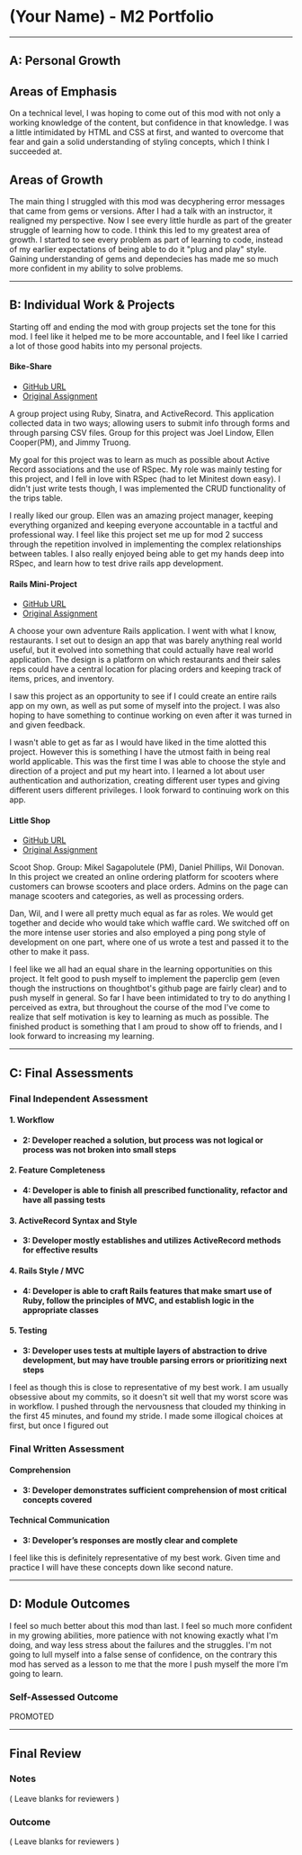 # (Your Name) - M2 Portfolio

-----------------------

## A: Personal Growth

## Areas of Emphasis

On a technical level, I was hoping to come out of this mod with not only a working knowledge of the content, but confidence in that knowledge. I was a little intimidated by HTML and CSS at first, and wanted to overcome that fear and gain a solid understanding of styling concepts, which I think I succeeded at.

## Areas of Growth

The main thing I struggled with this mod was decyphering error messages that came from gems or versions. After I had a talk with an instructor, it realigned my perspective. Now I see every little hurdle as part of the greater struggle of learning how to code. I think this led to my greatest area of growth. I started to see every problem as part of learning to code, instead of my earlier expectations of being able to do it "plug and play" style. Gaining understanding of gems and dependecies has made me so much more confident in my ability to solve problems.

-----------------------

## B: Individual Work & Projects

Starting off and ending the mod with group projects set the tone for this mod. I feel like it helped me to be more accountable, and I feel like I carried a lot of those good habits into my personal projects.

#### Bike-Share

* [GitHub URL](https://github.com/JoelLindow/bike-share)
* [Original Assignment](https://github.com/turingschool/bike-share)

A group project using Ruby, Sinatra, and ActiveRecord. This application collected data in two ways; allowing users to submit info through forms and through parsing CSV files. Group for this project was Joel Lindow, Ellen Cooper(PM), and Jimmy Truong.

My goal for this project was to learn as much as possible about Active Record associations and the use of RSpec. My role was mainly testing for this project, and I fell in love with RSpec (had to let Minitest down easy). I didn't just write tests though, I was implemented the CRUD functionality of the trips table.

I really liked our group. Ellen was an amazing project manager, keeping everything organized and keeping everyone accountable in a tactful and professional way. I feel like this project set me up for mod 2 success through the repetition involved in implementing the complex relationships between tables. I also really enjoyed being able to get my hands deep into RSpec, and learn how to test drive rails app development.

#### Rails Mini-Project

* [GitHub URL](https://github.com/jimszalew/mini-project)
* [Original Assignment](http://backend.turing.io/module2/projects/mini-project)

A choose your own adventure Rails application. I went with what I know, restaurants. I set out to design an app that was barely anything real world useful, but it evolved into something that could actually have real world application. The design is a platform on which restaurants and their sales reps could have a central location for placing orders and keeping track of items, prices, and inventory.

I saw this project as an opportunity to see if I could create an entire rails app on my own, as well as put some of myself into the project. I was also hoping to have something to continue working on even after it was turned in and given feedback.

I wasn't able to get as far as I would have liked in the time alotted this project. However this is something I have the utmost faith in being real world applicable. This was the first time I was able to choose the style and direction of a project and put my heart into. I learned a lot about user authentication and authorization, creating different user types and giving different users different privileges. I look forward to continuing work on this app.

#### Little Shop

* [GitHub URL](https://github.com/swdonovan/scoots_shop)
* [Original Assignment](http://backend.turing.io/module2/projects/little_shop)

Scoot Shop. Group: Mikel Sagapolutele (PM), Daniel Phillips, Wil Donovan.
In this project we created an online ordering platform for scooters where customers can browse scooters and place orders. Admins on the page can manage scooters and categories, as well as processing orders.

Dan, Wil, and I were all pretty much equal as far as roles. We would get together and decide who would take which waffle card. We switched off on the more intense user stories and also employed a ping pong style of development on one part, where one of us wrote a test and passed it to the other to make it pass. 

I feel like we all had an equal share in the learning opportunities on this project. It felt good to push myself to implement the paperclip gem (even though the instructions on thoughtbot's github page are fairly clear) and to push myself in general. So far I have been intimidated to try to do anything I perceived as extra, but throughout the course of the mod I've come to realize that self motivation is key to learning as much as possible. The finished product is something that I am proud to show off to friends, and I look forward to increasing my learning.

-----------------------

## C: Final Assessments

### Final Independent Assessment 

#### 1. Workflow

* **2: Developer reached a solution, but process was not logical or process was not broken into small steps**

#### 2. Feature Completeness

* **4: Developer is able to finish all prescribed functionality, refactor and have all passing tests**

#### 3. ActiveRecord Syntax and Style

* **3: Developer mostly establishes and utilizes ActiveRecord methods for effective results**

#### 4. Rails Style / MVC

* **4: Developer is able to craft Rails features that make smart use of Ruby, follow the principles of MVC, and establish logic in the appropriate classes**

#### 5. Testing

* **3: Developer uses tests at multiple layers of abstraction to drive development, but may have trouble parsing errors or prioritizing next steps**

I feel as though this is close to representative of my best work. I am usually obsessive about my commits, so it doesn't sit well that my worst score was in workflow. I pushed through the nervousness that clouded my thinking in the first 45 minutes, and found my stride. I made some illogical choices at first, but once I figured out 

### Final Written Assessment

#### Comprehension

*   **3: Developer demonstrates sufficient comprehension of most critical concepts covered**

#### Technical Communication

*   **3: Developer’s responses are mostly clear and complete**

I feel like this is definitely representative of my best work. Given time and practice I will have these concepts down like second nature.

-----------------------

## D: Module Outcomes

I feel so much better about this mod than last. I feel so much more confident in my growing abilities, more patience with not knowing exactly what I'm doing, and way less stress about the failures and the struggles. I'm not going to lull myself into a false sense of confidence, on the contrary this mod has served as a lesson to me that the more I push myself the more I'm going to learn.

### Self-Assessed Outcome

PROMOTED

------------------

## Final Review

### Notes

( Leave blanks for reviewers )

### Outcome

( Leave blanks for reviewers )
